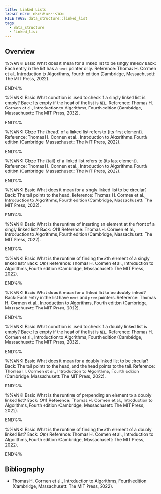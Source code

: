 ```yaml
---
title: Linked Lists
TARGET DECK: Obsidian::STEM
FILE TAGS: data_structure::linked_list
tags:
  - data_structure
  - linked_list
---
```


## Overview

%%ANKI
Basic
What does it mean for a linked list to be singly linked?
Back: Each entry in the list has a `next` pointer only.
Reference: Thomas H. Cormen et al., Introduction to Algorithms, Fourth edition (Cambridge, Massachusett: The MIT Press, 2022).
<!--ID: 1715534735171-->
END%%

%%ANKI
Basic
What condition is used to check if a singly linked list is empty?
Back: Its empty if the head of the list is `NIL`.
Reference: Thomas H. Cormen et al., Introduction to Algorithms, Fourth edition (Cambridge, Massachusett: The MIT Press, 2022).
<!--ID: 1715534735173-->
END%%

%%ANKI
Cloze
The {head} of a linked list refers to {its first element}.
Reference: Thomas H. Cormen et al., Introduction to Algorithms, Fourth edition (Cambridge, Massachusett: The MIT Press, 2022).
<!--ID: 1715534735177-->
END%%

%%ANKI
Cloze
The {tail} of a linked list refers to {its last element}.
Reference: Thomas H. Cormen et al., Introduction to Algorithms, Fourth edition (Cambridge, Massachusett: The MIT Press, 2022).
<!--ID: 1715534735180-->
END%%

%%ANKI
Basic
What does it mean for a singly linked list to be circular?
Back: The tail points to the head.
Reference: Thomas H. Cormen et al., Introduction to Algorithms, Fourth edition (Cambridge, Massachusett: The MIT Press, 2022).
<!--ID: 1715534735184-->
END%%

%%ANKI
Basic
What is the runtime of inserting an element at the front of a singly linked list?
Back: $O(1)$
Reference: Thomas H. Cormen et al., Introduction to Algorithms, Fourth edition (Cambridge, Massachusett: The MIT Press, 2022).
<!--ID: 1715534735187-->
END%%

%%ANKI
Basic
What is the runtime of finding the $k$th element of a singly linked list?
Back: $O(n)$
Reference: Thomas H. Cormen et al., Introduction to Algorithms, Fourth edition (Cambridge, Massachusett: The MIT Press, 2022).
<!--ID: 1715534735190-->
END%%

%%ANKI
Basic
What does it mean for a linked list to be doubly linked?
Back: Each entry in the list have `next` and `prev` pointers.
Reference: Thomas H. Cormen et al., Introduction to Algorithms, Fourth edition (Cambridge, Massachusett: The MIT Press, 2022).
<!--ID: 1715534735193-->
END%%

%%ANKI
Basic
What condition is used to check if a doubly linked list is empty?
Back: Its empty if the head of the list is `NIL`.
Reference: Thomas H. Cormen et al., Introduction to Algorithms, Fourth edition (Cambridge, Massachusett: The MIT Press, 2022).
<!--ID: 1715534735196-->
END%%

%%ANKI
Basic
What does it mean for a doubly linked list to be circular?
Back: The tail points to the head, and the head points to the tail.
Reference: Thomas H. Cormen et al., Introduction to Algorithms, Fourth edition (Cambridge, Massachusett: The MIT Press, 2022).
<!--ID: 1715534735199-->
END%%

%%ANKI
Basic
What is the runtime of prepending an element to a doubly linked list?
Back: $O(1)$
Reference: Thomas H. Cormen et al., Introduction to Algorithms, Fourth edition (Cambridge, Massachusett: The MIT Press, 2022).
<!--ID: 1715534735202-->
END%%

%%ANKI
Basic
What is the runtime of finding the $k$th element of a doubly linked list?
Back: $O(n)$
Reference: Thomas H. Cormen et al., Introduction to Algorithms, Fourth edition (Cambridge, Massachusett: The MIT Press, 2022).
<!--ID: 1715534735205-->
END%%

## Bibliography

* Thomas H. Cormen et al., Introduction to Algorithms, Fourth edition (Cambridge, Massachusett: The MIT Press, 2022).